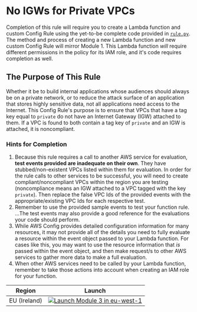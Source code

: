 # No IGWs for Private VPCs
Completion of this rule will require you to create a Lambda function and custom Config Rule using the yet-to-be complete code provided in [`rule.py`](./rule.py).  The method and process of creating a new Lambda function and new custom Config Rule will mirror Module 1.  This Lambda function *will* require different permissions in the policy for its IAM role, and it's code requires completion as well.

## The Purpose of This Rule
Whether it be to build internal applications whose audiences should always be on a private network, or to reduce the attack surface of an application that stores highly sensitive data, not all applications need access to the Internet.  This Config Rule's purpose is to ensure that VPCs that have a tag key equal to `private` do not have an Internet Gateway (IGW) attached to them.  If a VPC is found to both contain a tag key of `private` and an IGW is attached, it is noncompliant.

### Hints for Completion
1. Because this rule requires a call to another AWS service for evaluation, **test events provided are inadequate on their own**. They have stubbed/non-existent VPCs listed within them for evaluation.  In order for the rule calls to other services to be successful, you will need to create compliant/noncompliant VPCs within the region you are testing (noncompliance means an IGW attached to a VPC tagged with the key `private`). Then replace the false VPC Ids of the provided events with the appropriate/existing VPC Ids for each respective test.
2. Remember to use the provided sample events to test your function rule. ...The test events may also provide a good reference for the evaluations your code should perform.
3. While AWS Config provides detailed configuration information for many resources, it may not provide all of the details you need to fully evaluate a resource within the event object passed to your Lambda function.  For cases like this, you may want to use the resource information that *is* passed within the event object, and then make request/s to other AWS services to gather more data to make a full evaluation.
4. When other AWS services need to be called by your Lambda function, remember to take those actions into account when creating an IAM role for your function.

Region| Launch
------|-----
EU (Ireland) | [![Launch Module 3 in eu-west-1](http://docs.aws.amazon.com/AWSCloudFormation/latest/UserGuide/images/cloudformation-launch-stack-button.png)](https://console.aws.amazon.com/cloudformation/home?region=eu-west-1#/stacks/new?stackName=ConfigRules-Module-3-No-IGW-For-Private-VPCs&templateURL=https://s3.amazonaws.com/config-rules-workshop-eu-west-1/module-3/template.yml)
